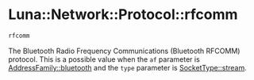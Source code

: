 # Luna::Network::Protocol::rfcomm

```c++
rfcomm
```

The Bluetooth Radio Frequency Communications (Bluetooth RFCOMM) protocol. This is a possible value when the `af` parameter is [AddressFamily::bluetooth](group___network_1ggae86311d3afd23c05c7abba98dcb3036ba9abfc3fa0a586782b875ee02ad45dcd8.md) and the `type` parameter is [SocketType::stream](group___network_1gga8ae7e0c32046eac388477ca632be1642af7b44cfafd5c52223d5498196c8a2e7b.md). 

